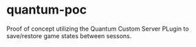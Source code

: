 # quantum-poc

Proof of concept utilizing the Quantum Custom Server PLugin to save/restore game states between sessons.
